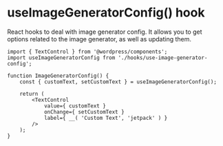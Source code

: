 # useImageGeneratorConfig() hook

React hooks to deal with image generator config. It allows you to get options related to the image generator, as well as updating them.

```es6
import { TextControl } from '@wordpress/components';
import useImageGeneratorConfig from './hooks/use-image-generator-config';

function ImageGeneratorConfig() {
	const { customText, setCustomText } = useImageGeneratorConfig();

	return (
		<TextControl
			value={ customText }
			onChange={ setCustomText }
			label={ __( 'Custom Text', 'jetpack' ) }
		/>
	);
}
```

